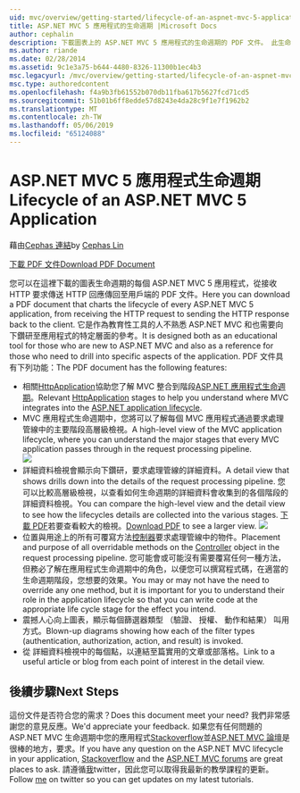 ```yaml
---
uid: mvc/overview/getting-started/lifecycle-of-an-aspnet-mvc-5-application
title: ASP.NET MVC 5 應用程式的生命週期 |Microsoft Docs
author: cephalin
description: 下載圖表上的 ASP.NET MVC 5 應用程式的生命週期的 PDF 文件。 此生命週期文件提供 MVC 生命週期的高層級檢視...
ms.author: riande
ms.date: 02/28/2014
ms.assetid: 9c1e3a75-b644-4480-8326-11300b1ec4b3
msc.legacyurl: /mvc/overview/getting-started/lifecycle-of-an-aspnet-mvc-5-application
msc.type: authoredcontent
ms.openlocfilehash: f4a9b3fb61552b070db11fba617b5627fcd71cd5
ms.sourcegitcommit: 51b01b6ff8edde57d8243e4da28c9f1e7f1962b2
ms.translationtype: MT
ms.contentlocale: zh-TW
ms.lasthandoff: 05/06/2019
ms.locfileid: "65124088"
---
```

# <a name="lifecycle-of-an-aspnet-mvc-5-application"></a><span data-ttu-id="5456e-104">ASP.NET MVC 5 應用程式生命週期</span><span class="sxs-lookup"><span data-stu-id="5456e-104">Lifecycle of an ASP.NET MVC 5 Application</span></span>

<span data-ttu-id="5456e-105">藉由[Cephas 連結](https://github.com/cephalin)</span><span class="sxs-lookup"><span data-stu-id="5456e-105">by [Cephas Lin](https://github.com/cephalin)</span></span>

[<span data-ttu-id="5456e-106">下載 PDF 文件</span><span class="sxs-lookup"><span data-stu-id="5456e-106">Download PDF Document</span></span>](lifecycle-of-an-aspnet-mvc-5-application/_static/lifecycle-of-an-aspnet-mvc-5-application1.pdf)

<span data-ttu-id="5456e-107">您可以在這裡下載的圖表生命週期的每個 ASP.NET MVC 5 應用程式，從接收 HTTP 要求傳送 HTTP 回應傳回至用戶端的 PDF 文件。</span><span class="sxs-lookup"><span data-stu-id="5456e-107">Here you can download a PDF document that charts the lifecycle of every ASP.NET MVC 5 application, from receiving the HTTP request to sending the HTTP response back to the client.</span></span> <span data-ttu-id="5456e-108">它是作為教育性工具的人不熟悉 ASP.NET MVC 和也需要向下鑽研至應用程式的特定層面的參考。</span><span class="sxs-lookup"><span data-stu-id="5456e-108">It is designed both as an educational tool for those who are new to ASP.NET MVC and also as a reference for those who need to drill into specific aspects of the application.</span></span> <span data-ttu-id="5456e-109">PDF 文件具有下列功能：</span><span class="sxs-lookup"><span data-stu-id="5456e-109">The PDF document has the following features:</span></span>

- <span data-ttu-id="5456e-110">相關[HttpApplication](https://msdn.microsoft.com/library/system.web.httpapplication.aspx)協助您了解 MVC 整合到階段[ASP.NET 應用程式生命週期](https://msdn.microsoft.com/library/bb470252.aspx)。</span><span class="sxs-lookup"><span data-stu-id="5456e-110">Relevant [HttpApplication](https://msdn.microsoft.com/library/system.web.httpapplication.aspx) stages to help you understand where MVC integrates into the [ASP.NET application lifecycle](https://msdn.microsoft.com/library/bb470252.aspx).</span></span>
- <span data-ttu-id="5456e-111">MVC 應用程式生命週期中，您將可以了解每個 MVC 應用程式通過要求處理管線中的主要階段高層級檢視。</span><span class="sxs-lookup"><span data-stu-id="5456e-111">A high-level view of the MVC application lifecycle, where you can understand the major stages that every MVC application passes through in the request processing pipeline.</span></span>  
    ![](lifecycle-of-an-aspnet-mvc-5-application/_static/image1.jpg)
- <span data-ttu-id="5456e-112">詳細資料檢視會顯示向下鑽研，要求處理管線的詳細資料。</span><span class="sxs-lookup"><span data-stu-id="5456e-112">A detail view that shows drills down into the details of the request processing pipeline.</span></span> <span data-ttu-id="5456e-113">您可以比較高層級檢視，以查看如何生命週期的詳細資料會收集到的各個階段的詳細資料檢視。</span><span class="sxs-lookup"><span data-stu-id="5456e-113">You can compare the high-level view and the detail view to see how the lifecycles details are collected into the various stages.</span></span> <span data-ttu-id="5456e-114">[下載 PDF](lifecycle-of-an-aspnet-mvc-5-application/_static/lifecycle-of-an-aspnet-mvc-5-application1.pdf)若要查看較大的檢視。</span><span class="sxs-lookup"><span data-stu-id="5456e-114">[Download PDF](lifecycle-of-an-aspnet-mvc-5-application/_static/lifecycle-of-an-aspnet-mvc-5-application1.pdf) to see a larger view.</span></span>
    ![](lifecycle-of-an-aspnet-mvc-5-application/_static/image2.jpg)
- <span data-ttu-id="5456e-115">位置與用途上的所有可覆寫方法[控制器](https://msdn.microsoft.com/library/system.web.mvc.controller.aspx)要求處理管線中的物件。</span><span class="sxs-lookup"><span data-stu-id="5456e-115">Placement and purpose of all overridable methods on the [Controller](https://msdn.microsoft.com/library/system.web.mvc.controller.aspx) object in the request processing pipeline.</span></span> <span data-ttu-id="5456e-116">您可能會或可能沒有需要覆寫任何一種方法，但務必了解在應用程式生命週期中的角色，以便您可以撰寫程式碼，在適當的生命週期階段，您想要的效果。</span><span class="sxs-lookup"><span data-stu-id="5456e-116">You may or may not have the need to override any one method, but it is important for you to understand their role in the application lifecycle so that you can write code at the appropriate life cycle stage for the effect you intend.</span></span>
- <span data-ttu-id="5456e-117">震撼人心向上圖表，顯示每個篩選器類型 （驗證、 授權、 動作和結果） 叫用方式。</span><span class="sxs-lookup"><span data-stu-id="5456e-117">Blown-up diagrams showing how each of the filter types (authentication, authorization, action, and result) is invoked.</span></span>
- <span data-ttu-id="5456e-118">從 詳細資料檢視中的每個點，以連結至篇實用的文章或部落格。</span><span class="sxs-lookup"><span data-stu-id="5456e-118">Link to a useful article or blog from each point of interest in the detail view.</span></span>

## <a name="next-steps"></a><span data-ttu-id="5456e-119">後續步驟</span><span class="sxs-lookup"><span data-stu-id="5456e-119">Next Steps</span></span>

<span data-ttu-id="5456e-120">這份文件是否符合您的需求？</span><span class="sxs-lookup"><span data-stu-id="5456e-120">Does this document meet your need?</span></span> <span data-ttu-id="5456e-121">我們非常感謝您的意見反應。</span><span class="sxs-lookup"><span data-stu-id="5456e-121">We'd appreciate your feedback.</span></span> <span data-ttu-id="5456e-122">如果您有任何問題的 ASP.NET MVC 生命週期中您的應用程式[Stackoverflow](http://stackoverflow.com/help)並[ASP.NET MVC 論壇](https://forums.asp.net/1146.aspx)是很棒的地方，要求。</span><span class="sxs-lookup"><span data-stu-id="5456e-122">If you have any question on the ASP.NET MVC lifecycle in your application, [Stackoverflow](http://stackoverflow.com/help) and the [ASP.NET MVC forums](https://forums.asp.net/1146.aspx) are great places to ask.</span></span> <span data-ttu-id="5456e-123">請遵循[我](https://twitter.com/Cephas_MSFT)twitter，因此您可以取得我最新的教學課程的更新。</span><span class="sxs-lookup"><span data-stu-id="5456e-123">Follow [me](https://twitter.com/Cephas_MSFT) on twitter so you can get updates on my latest tutorials.</span></span>
